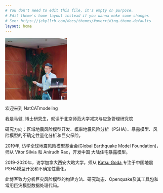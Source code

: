 ```yaml
---
# You don't need to edit this file, it's empty on purpose.
# Edit theme's home layout instead if you wanna make some changes
# See: https://jekyllrb.com/docs/themes/#overriding-theme-defaults
layout: home
---
```


<div class="divider">
    <div class="left">
        <img id="profilepic" width="200" height="200" src="assets/profile.jpg" alt="Profile">
    </div>
    <div class="right">
        <p>欢迎来到 NatCATmodeling </p>
        <p>我是马健, 博士研究生，就读于北京师范大学减灾与应急管理研究院</p>
        <p>
           研究方向：区域地震风险模型开发、概率地震风险分析（PSHA）、暴露模型、风险模型的不确定性量化分析和巨灾保险。
        </p>
        <p>
           2019年, 访学全球地震风险模型基金会(Global Earthquake Model Foundation)，师从 Vitor Silvia 和 Anirudh Rao，开发中国
           大陆住宅暴露模型。
        </p>
        <p>
           2019-2020年，访学加拿大西安大略大学，师从 <a 
           href= "https://www.researchgate.net/profile/Katsuichiro_Goda/">Katsu Goda</a>,专注于中国地震PSHA模型开发和不确定性量化。
        </p>
        <p>此博客致力分析巨灾风险模型的构建方法、研究动态、Openquake及其工具包和常用巨灾模型数据处理代码。</p>
    </div>
</div>
